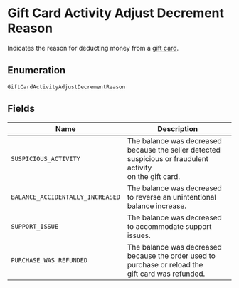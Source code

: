 <!-- Optimized: 2025-10-06 -->
<!-- RPM: 1.6.2.1.1.6.2.1_gift-card-activity-adjust-decrement-reason_20251006 -->
<!-- Session: E2E RPM DNA Application -->
<!-- AOM: RND (Reggie & Dro) -->
<!-- COI: TECHNOLOGY -->
<!-- RPM: HIGH -->
<!-- ACTION: BUILD -->

# Gift Card Activity Adjust Decrement Reason

Indicates the reason for deducting money from a [gift card](../../doc/models/gift-card.md).

## Enumeration

`GiftCardActivityAdjustDecrementReason`

## Fields

| Name | Description |
|  --- | --- |
| `SUSPICIOUS_ACTIVITY` | The balance was decreased because the seller detected suspicious or fraudulent activity<br>on the gift card. |
| `BALANCE_ACCIDENTALLY_INCREASED` | The balance was decreased to reverse an unintentional balance increase. |
| `SUPPORT_ISSUE` | The balance was decreased to accommodate support issues. |
| `PURCHASE_WAS_REFUNDED` | The balance was decreased because the order used to purchase or reload the<br>gift card was refunded. |
